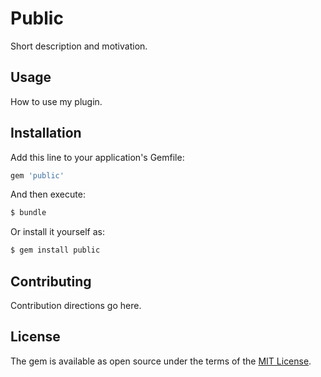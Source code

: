 # Public
Short description and motivation.

## Usage
How to use my plugin.

## Installation
Add this line to your application's Gemfile:

```ruby
gem 'public'
```

And then execute:
```bash
$ bundle
```

Or install it yourself as:
```bash
$ gem install public
```

## Contributing
Contribution directions go here.

## License
The gem is available as open source under the terms of the [MIT License](https://opensource.org/licenses/MIT).
